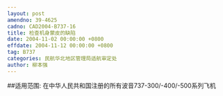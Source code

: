 ```yaml
---
layout: post
amendno: 39-4625
cadno: CAD2004-B737-16
title: 检查机身蒙皮的缺陷
date: 2004-11-02 00:00:00 +0800
effdate: 2004-11-12 00:00:00 +0800
tag: B737
categories: 民航华北地区管理局适航审定处
author: 柳本强
---
```


##适用范围:
在中华人民共和国注册的所有波音737-300/-400/-500系列飞机

